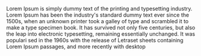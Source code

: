 Lorem Ipsum is simply dummy text of the printing and typesetting industry. Lorem Ipsum has been the industry's standard dummy
 text ever since the 1500s, when an unknown printer took a galley of type and scrambled it to make a type specimen book. It has 
 survived not only five centuries, but also the leap into electronic typesetting, remaining essentially unchanged. It was 
 populari sed in the 1960s with the release of Letraset sheets containing Lorem Ipsum passages, and more recently with desktop
